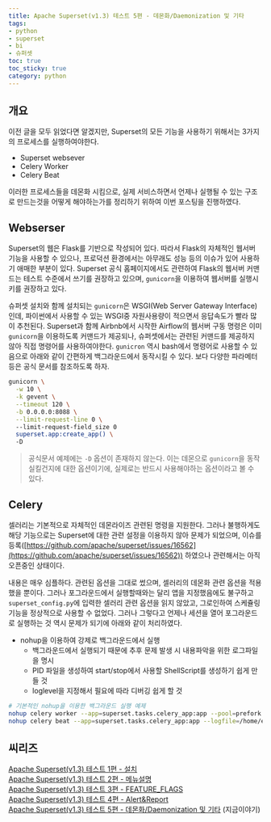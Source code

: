 ```yaml
---
title: Apache Superset(v1.3) 테스트 5편 - 데몬화/Daemonization 및 기타
tags:
- python
- superset
- bi
- 슈퍼셋
toc: true
toc_sticky: true
category: python
---
```


## 개요
이전 글을 모두 읽었다면 알겠지만, Superset의 모든 기능을 사용하기 위해서는 3가지의 프로세스를 실행하여야한다.
* Superset websever
* Celery Worker
* Celery Beat

이러한 프로세스들을 데몬화 시킴으로, 실제 서비스하면서 언제나 실행될 수 있는 구조로 만드는것을 어떻게 해야하는가를 정리하기 위하여 이번 포스팅을 진행하였다.

## Webserser
Superset의 웹은 Flask를 기반으로 작성되어 있다. 따라서 Flask의 자체적인 웹서버 기능을 사용할 수 있으나, 프로덕션 환경에서는 아무래도 성능 등의 이슈가 있어 사용하기 애매한 부분이 있다.
Superset 공식 홈페이지에서도 관련하여 Flask의 웹서버 커맨드는 테스트 수준에서 쓰기를 권장하고 있으며, `gunicorn`을 이용하여 웹서버를 실행시키를 권장하고 있다.

슈퍼셋 설치와 함께 설치되는 `gunicorn`은 WSGI(Web Server Gateway Interface)인데, 파이썬에서 사용할 수 있는 WSGI중 자원사용량이 적으면서 응답속도가 빨라 많이 추천된다. 
Superset과 함께 Airbnb에서 시작한 Airflow의 웹서버 구동 명령은 이미 `gunicorn`을 이용하도록 커맨드가 제공되나, 슈퍼셋에서는 관련된 커맨드를 제공하지 않아 직접 명령어를 사용하여야한다.
`gunicron` 역시 bash에서 명령어로 사용할 수 있음으로 아래와 같이 간편하게 백그라운드에서 동작시킬 수 있다. 보다 다양한 파라메터등은 공식 문서를 참조하도록 하자.

```bash
gunicorn \
  -w 10 \
  -k gevent \
  --timeout 120 \
  -b 0.0.0.0:8088 \
  --limit-request-line 0 \ 
  --limit-request-field_size 0 
  superset.app:create_app() \
  -D
```
> 공식문서 예제에는 `-D` 옵션이 존재하지 않는다. 이는 데몬으로 `gunicorn`을 동작실킬건지에 대한 옵션이기에, 실제로는 반드시 사용해야하는 옵션이라고 볼 수 있다.  

## Celery
셀러리는 기본적으로 자체적인 데몬라이즈 관련된 명령을 지원한다. 
그러나 불행하게도 해당 기능으로는 Superset에 대한 관련 설정을 이용하지 않아 문제가 되었으며, 
이슈를 등록([https://github.com/apache/superset/issues/16562](https://github.com/apache/superset/issues/16562)) 하였으나 관련해서는 아직 오픈중인 상태이다.  

내용은 매우 심플하다. 관련된 옵션을 그대로 썼으며, 셀러리의 데몬화 관련 옵션을 적용했을 뿐이다. 그러나 포그라운드에서 실행할때와는 달리 앱을 지정했음에도 불구하고 `superset_config.py`에 입력한 셀러리 관련 옵션을 읽지 않았고, 그로인하여 스케쥴링 기능을 정상적으로 사용할 수 없었다. 그러나 그렇다고 언제나 세션을 열어 포그라운드로 실행하는 것 역시 문제가 되기에 아래와 같이 처리하였다.

* nohup을 이용하여 강제로 백그라운드에서 실행
  * 백그라운드에서 실행되기 때문에 추후 문제 발생 시 내용파악을 위한 로그파일을 명시
  * PID 파일을 생성하여 start/stop에서 사용할 ShellScript를 생성하기 쉽게 만들 것
  * loglevel을 지정해서 필요에 따라 디버깅 쉽게 할 것 
```bash
# 기본적인 nohup을 이용한 백그라운드 실행 예제
nohup celery worker --app=superset.tasks.celery_app:app --pool=prefork -O fair -c 4 --logfile=/home/ec2-user/superset/worker.log --pidfile=/home/ec2-user/superset/worker.pid --loglevel=WARN > /dev/null 2>&1 &
nohup celery beat --app=superset.tasks.celery_app:app --logfile=/home/ec2-user/superset/beat.log --pidfile=/home/ec2-user/superset/beat.pid --loglevel=WARN > /dev/null 2>&1 &
```


## 씨리즈
[Apache Superset(v1.3) 테스트 1편 - 설치](/python/superset-test-01/)  
[Apache Superset(v1.3) 테스트 2편 - 메뉴설명](/python/superset-test-02/)  
[Apache Superset(v1.3) 테스트 3편 - FEATURE_FLAGS](/python/superset-test-03/)  
[Apache Superset(v1.3) 테스트 4편 - Alert&Report](/python/superset-test-04/)    
[Apache Superset(v1.3) 테스트 5편 - 데몬화/Daemonization 및 기타](/python/superset-test-05/) (지금이야기)
